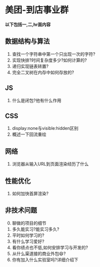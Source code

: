# 美团-到店事业群

**以下包括一,二,hr面内容**

## 数据结构与算法
1. 查找一个字符串中第一个只出现一次的字符?
2. 实现快排?时间复杂度多少?如何计算的?
3. 递归实现链表转置?
4. 完全二叉树在内存中如何存放的?

## JS
1. 什么是闭包?他有什么作用

## CSS
1. display:none与visible:hidden区别
2. 概述一下回流重绘

## 网络
1. 浏览器从输入URL到页面渲染经历了什么

## 性能优化
1. 如何加快首屏渲染?

## 非技术问题
0. 聊做的项目的细节
1. 多久能实习?能实习多久?
2. 平时如何学习的?
3. 有什么学习爱好?
4. 看你绩点也不低,如何安排学习与开发的?
5. 从什么渠道接的商业外包:smile:?
6. 你有加入什么实验室吗?详细介绍下

<comment/>
<tongji/>